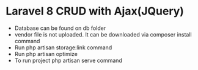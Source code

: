 <h1>Laravel 8 CRUD with Ajax(JQuery)</h1>
<ul>
<li>Database can be found on db folder</li>
<li>vendor file is not uploaded. It can be downloaded via composer install command</li>
<li>Run php artisan storage:link command</li>
<li>Run php artisan optimize</li>
<li>To run project php artisan serve command</li>
</ul>
